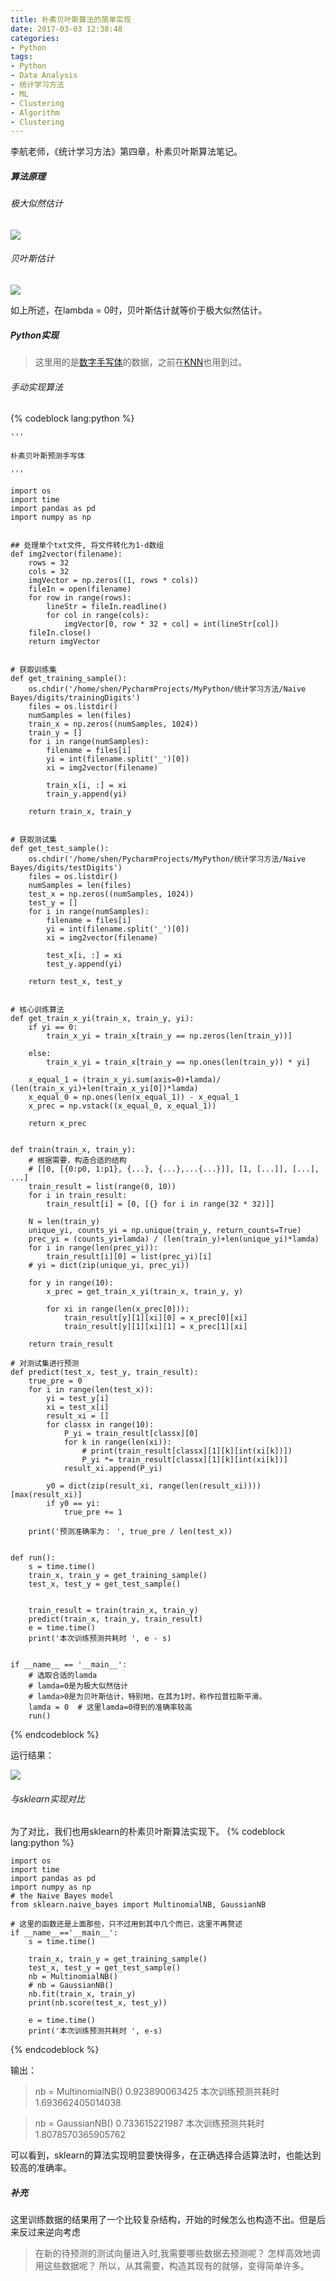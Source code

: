 ```yaml
---
title: 朴素贝叶斯算法的简单实现
date: 2017-03-03 12:38:48
categories:
- Python
tags:
- Python
- Data Analysis
- 统计学习方法
- ML
- Clustering
- Algorithm
- Clustering
---
```

李航老师，《统计学习方法》第四章，朴素贝叶斯算法笔记。
##### 算法原理

###### 极大似然估计
![](http://dataimage-1252464519.costj.myqcloud.com/images/%E7%BB%9F%E8%AE%A1%E5%AD%A6%E4%B9%A0%E6%96%B9%E6%B3%95/ch4/Screenshot%20from%202017-03-03%2012-38-53.png)

###### 贝叶斯估计

![](http://dataimage-1252464519.costj.myqcloud.com/images/%E7%BB%9F%E8%AE%A1%E5%AD%A6%E4%B9%A0%E6%96%B9%E6%B3%95/ch4/Screenshot%20from%202017-03-03%2012-46-57.png)

如上所述，在lambda = 0时，贝叶斯估计就等价于极大似然估计。

##### Python实现
>这里用的是[数字手写体](http://download.csdn.net/detail/zouxy09/6610571)的数据，之前在[KNN](http://datahonor.com/2017/03/02/%E7%BB%9F%E8%AE%A1%E5%AD%A6%E4%B9%A0%E6%96%B9%E6%B3%95%E2%80%94%E2%80%94%E7%AE%80%E5%8D%95%E5%AE%9E%E7%8E%B0KNN-Python/)也用到过。

###### 手动实现算法
{% codeblock lang:python %}

    '''

    朴素贝叶斯预测手写体

    '''

    import os
    import time
    import pandas as pd
    import numpy as np


    ## 处理单个txt文件, 将文件转化为1-d数组
    def img2vector(filename):
        rows = 32
        cols = 32
        imgVector = np.zeros((1, rows * cols))
        fileIn = open(filename)
        for row in range(rows):
            lineStr = fileIn.readline()
            for col in range(cols):
                imgVector[0, row * 32 + col] = int(lineStr[col])
        fileIn.close()
        return imgVector


    # 获取训练集
    def get_training_sample():
        os.chdir('/home/shen/PycharmProjects/MyPython/统计学习方法/Naive Bayes/digits/trainingDigits')
        files = os.listdir()
        numSamples = len(files)
        train_x = np.zeros((numSamples, 1024))
        train_y = []
        for i in range(numSamples):
            filename = files[i]
            yi = int(filename.split('_')[0])
            xi = img2vector(filename)

            train_x[i, :] = xi
            train_y.append(yi)

        return train_x, train_y


    # 获取测试集
    def get_test_sample():
        os.chdir('/home/shen/PycharmProjects/MyPython/统计学习方法/Naive Bayes/digits/testDigits')
        files = os.listdir()
        numSamples = len(files)
        test_x = np.zeros((numSamples, 1024))
        test_y = []
        for i in range(numSamples):
            filename = files[i]
            yi = int(filename.split('_')[0])
            xi = img2vector(filename)

            test_x[i, :] = xi
            test_y.append(yi)

        return test_x, test_y


    # 核心训练算法
    def get_train_x_yi(train_x, train_y, yi):
        if yi == 0:
            train_x_yi = train_x[train_y == np.zeros(len(train_y))]

        else:
            train_x_yi = train_x[train_y == np.ones(len(train_y)) * yi]

        x_equal_1 = (train_x_yi.sum(axis=0)+lamda)/ (len(train_x_yi)+len(train_x_yi[0])*lamda)
        x_equal_0 = np.ones(len(x_equal_1)) - x_equal_1
        x_prec = np.vstack((x_equal_0, x_equal_1))

        return x_prec


    def train(train_x, train_y):
        # 根据需要，构造合适的结构
        # [[0, [{0:p0, 1:p1}, {...}, {...},...{...}]], [1, [...]], [...], ...]
        train_result = list(range(0, 10))
        for i in train_result:
            train_result[i] = [0, [{} for i in range(32 * 32)]]

        N = len(train_y)
        unique_yi, counts_yi = np.unique(train_y, return_counts=True)
        prec_yi = (counts_yi+lamda) / (len(train_y)+len(unique_yi)*lamda)
        for i in range(len(prec_yi)):
            train_result[i][0] = list(prec_yi)[i]
        # yi = dict(zip(unique_yi, prec_yi))

        for y in range(10):
            x_prec = get_train_x_yi(train_x, train_y, y)

            for xi in range(len(x_prec[0])):
                train_result[y][1][xi][0] = x_prec[0][xi]
                train_result[y][1][xi][1] = x_prec[1][xi]

        return train_result

    # 对测试集进行预测
    def predict(test_x, test_y, train_result):
        true_pre = 0
        for i in range(len(test_x)):
            yi = test_y[i]
            xi = test_x[i]
            result_xi = []
            for classx in range(10):
                P_yi = train_result[classx][0]
                for k in range(len(xi)):
                    # print(train_result[classx][1][k][int(xi[k])])
                    P_yi *= train_result[classx][1][k][int(xi[k])]
                result_xi.append(P_yi)

            y0 = dict(zip(result_xi, range(len(result_xi))))[max(result_xi)]
            if y0 == yi:
                true_pre += 1

        print('预测准确率为： ', true_pre / len(test_x))


    def run():
        s = time.time()
        train_x, train_y = get_training_sample()
        test_x, test_y = get_test_sample()


        train_result = train(train_x, train_y)
        predict(train_x, train_y, train_result)
        e = time.time()
        print('本次训练预测共耗时 ', e - s)


    if __name__ == '__main__':
        # 选取合适的lamda
        # lamda=0是为极大似然估计
        # lamda>0是为贝叶斯估计，特别地，在其为1时，称作拉普拉斯平滑。
        lamda = 0  # 这里lamda=0得到的准确率较高
        run()



{% endcodeblock %}

运行结果：

![](http://dataimage-1252464519.costj.myqcloud.com/images/%E7%BB%9F%E8%AE%A1%E5%AD%A6%E4%B9%A0%E6%96%B9%E6%B3%95/ch4/Screenshot%20from%202017-03-03%2012-48-31.png)


###### 与sklearn实现对比
为了对比，我们也用sklearn的朴素贝叶斯算法实现下。
{% codeblock lang:python %}

    import os
    import time
    import pandas as pd
    import numpy as np
    # the Naive Bayes model
    from sklearn.naive_bayes import MultinomialNB, GaussianNB

	# 这里的函数还是上面那些，只不过用到其中几个而已，这里不再赘述
    if __name__=='__main__':
        s = time.time()

        train_x, train_y = get_training_sample()
        test_x, test_y = get_test_sample()
        nb = MultinomialNB()
        # nb = GaussianNB()
        nb.fit(train_x, train_y)
        print(nb.score(test_x, test_y))

        e = time.time()
        print('本次训练预测共耗时 ', e-s)

{% endcodeblock %}

输出：
>nb = MultinomialNB()
>0.923890063425
本次训练预测共耗时  1.693662405014038


>nb = GaussianNB()
>0.733615221987
本次训练预测共耗时  1.8078570365905762

可以看到，sklearn的算法实现明显要快得多，在正确选择合适算法时，也能达到较高的准确率。

##### 补充
这里训练数据的结果用了一个比较复杂结构，开始的时候怎么也构造不出。但是后来反过来逆向考虑
>在新的待预测的测试向量进入时,我需要哪些数据去预测呢？
>怎样高效地调用这些数据呢？
所以，从其需要，构造其现有的就够，变得简单许多。






